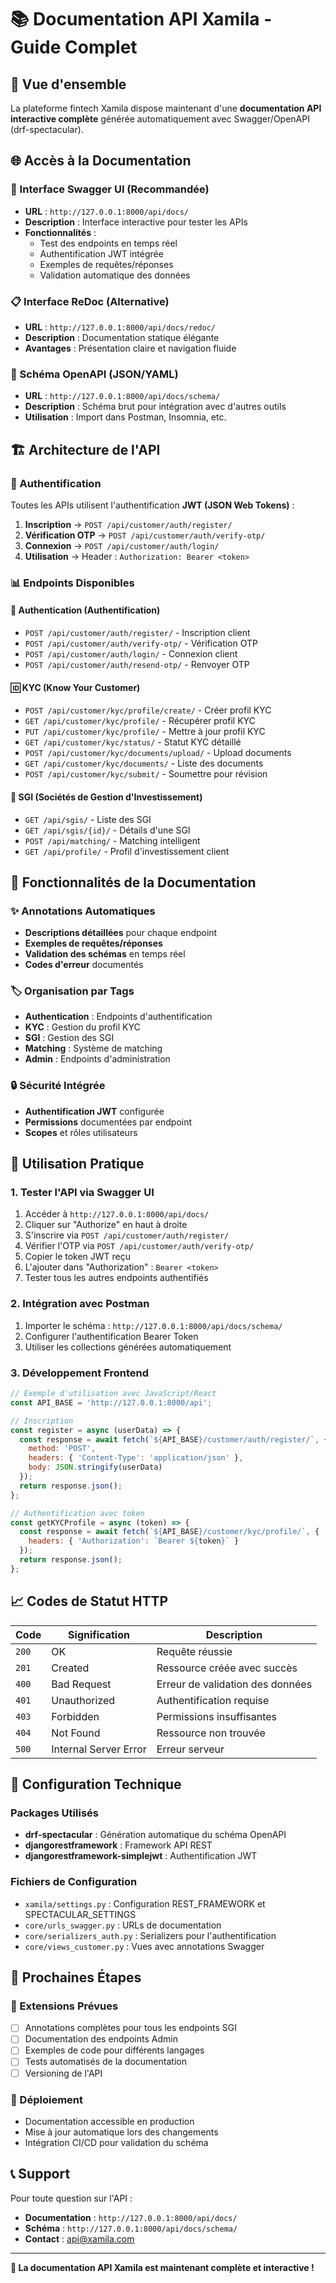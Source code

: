 # 📚 Documentation API Xamila - Guide Complet

## 🎯 Vue d'ensemble

La plateforme fintech Xamila dispose maintenant d'une **documentation API interactive complète** générée automatiquement avec Swagger/OpenAPI (drf-spectacular).

## 🌐 Accès à la Documentation

### 📖 Interface Swagger UI (Recommandée)
- **URL** : `http://127.0.0.1:8000/api/docs/`
- **Description** : Interface interactive pour tester les APIs
- **Fonctionnalités** : 
  - Test des endpoints en temps réel
  - Authentification JWT intégrée
  - Exemples de requêtes/réponses
  - Validation automatique des données

### 📋 Interface ReDoc (Alternative)
- **URL** : `http://127.0.0.1:8000/api/docs/redoc/`
- **Description** : Documentation statique élégante
- **Avantages** : Présentation claire et navigation fluide

### 🔧 Schéma OpenAPI (JSON/YAML)
- **URL** : `http://127.0.0.1:8000/api/docs/schema/`
- **Description** : Schéma brut pour intégration avec d'autres outils
- **Utilisation** : Import dans Postman, Insomnia, etc.

## 🏗️ Architecture de l'API

### 🔐 Authentification
Toutes les APIs utilisent l'authentification **JWT (JSON Web Tokens)** :

1. **Inscription** → `POST /api/customer/auth/register/`
2. **Vérification OTP** → `POST /api/customer/auth/verify-otp/`
3. **Connexion** → `POST /api/customer/auth/login/`
4. **Utilisation** → Header : `Authorization: Bearer <token>`

### 📊 Endpoints Disponibles

#### 🔑 Authentication (Authentification)
- `POST /api/customer/auth/register/` - Inscription client
- `POST /api/customer/auth/verify-otp/` - Vérification OTP
- `POST /api/customer/auth/login/` - Connexion client
- `POST /api/customer/auth/resend-otp/` - Renvoyer OTP

#### 🆔 KYC (Know Your Customer)
- `POST /api/customer/kyc/profile/create/` - Créer profil KYC
- `GET /api/customer/kyc/profile/` - Récupérer profil KYC
- `PUT /api/customer/kyc/profile/` - Mettre à jour profil KYC
- `GET /api/customer/kyc/status/` - Statut KYC détaillé
- `POST /api/customer/kyc/documents/upload/` - Upload documents
- `GET /api/customer/kyc/documents/` - Liste des documents
- `POST /api/customer/kyc/submit/` - Soumettre pour révision

#### 🏦 SGI (Sociétés de Gestion d'Investissement)
- `GET /api/sgis/` - Liste des SGI
- `GET /api/sgis/{id}/` - Détails d'une SGI
- `POST /api/matching/` - Matching intelligent
- `GET /api/profile/` - Profil d'investissement client

## 🎨 Fonctionnalités de la Documentation

### ✨ Annotations Automatiques
- **Descriptions détaillées** pour chaque endpoint
- **Exemples de requêtes/réponses** 
- **Validation des schémas** en temps réel
- **Codes d'erreur** documentés

### 🏷️ Organisation par Tags
- **Authentication** : Endpoints d'authentification
- **KYC** : Gestion du profil KYC
- **SGI** : Gestion des SGI
- **Matching** : Système de matching
- **Admin** : Endpoints d'administration

### 🔒 Sécurité Intégrée
- **Authentification JWT** configurée
- **Permissions** documentées par endpoint
- **Scopes** et rôles utilisateurs

## 🚀 Utilisation Pratique

### 1. Tester l'API via Swagger UI

1. Accéder à `http://127.0.0.1:8000/api/docs/`
2. Cliquer sur "Authorize" en haut à droite
3. S'inscrire via `POST /api/customer/auth/register/`
4. Vérifier l'OTP via `POST /api/customer/auth/verify-otp/`
5. Copier le token JWT reçu
6. L'ajouter dans "Authorization" : `Bearer <token>`
7. Tester tous les autres endpoints authentifiés

### 2. Intégration avec Postman

1. Importer le schéma : `http://127.0.0.1:8000/api/docs/schema/`
2. Configurer l'authentification Bearer Token
3. Utiliser les collections générées automatiquement

### 3. Développement Frontend

```javascript
// Exemple d'utilisation avec JavaScript/React
const API_BASE = 'http://127.0.0.1:8000/api';

// Inscription
const register = async (userData) => {
  const response = await fetch(`${API_BASE}/customer/auth/register/`, {
    method: 'POST',
    headers: { 'Content-Type': 'application/json' },
    body: JSON.stringify(userData)
  });
  return response.json();
};

// Authentification avec token
const getKYCProfile = async (token) => {
  const response = await fetch(`${API_BASE}/customer/kyc/profile/`, {
    headers: { 'Authorization': `Bearer ${token}` }
  });
  return response.json();
};
```

## 📈 Codes de Statut HTTP

| Code | Signification | Description |
|------|---------------|-------------|
| `200` | OK | Requête réussie |
| `201` | Created | Ressource créée avec succès |
| `400` | Bad Request | Erreur de validation des données |
| `401` | Unauthorized | Authentification requise |
| `403` | Forbidden | Permissions insuffisantes |
| `404` | Not Found | Ressource non trouvée |
| `500` | Internal Server Error | Erreur serveur |

## 🔧 Configuration Technique

### Packages Utilisés
- **drf-spectacular** : Génération automatique du schéma OpenAPI
- **djangorestframework** : Framework API REST
- **djangorestframework-simplejwt** : Authentification JWT

### Fichiers de Configuration
- `xamila/settings.py` : Configuration REST_FRAMEWORK et SPECTACULAR_SETTINGS
- `core/urls_swagger.py` : URLs de documentation
- `core/serializers_auth.py` : Serializers pour l'authentification
- `core/views_customer.py` : Vues avec annotations Swagger

## 🎯 Prochaines Étapes

### 📝 Extensions Prévues
- [ ] Annotations complètes pour tous les endpoints SGI
- [ ] Documentation des endpoints Admin
- [ ] Exemples de code pour différents langages
- [ ] Tests automatisés de la documentation
- [ ] Versioning de l'API

### 🚀 Déploiement
- Documentation accessible en production
- Mise à jour automatique lors des changements
- Intégration CI/CD pour validation du schéma

## 📞 Support

Pour toute question sur l'API :
- **Documentation** : `http://127.0.0.1:8000/api/docs/`
- **Schéma** : `http://127.0.0.1:8000/api/docs/schema/`
- **Contact** : api@xamila.com

---

**🎉 La documentation API Xamila est maintenant complète et interactive !**
